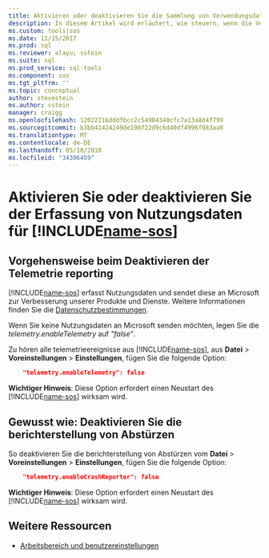 ```yaml
---
title: Aktivieren oder deaktivieren Sie die Sammlung von Verwendungsdaten und Absturzberichten für SQL-Vorgänge Studio (Vorschau) | Microsoft Docs
description: In diesem Artikel wird erläutert, wie steuern, wenn die Verwendung und Absturzberichte Daten gesammelt und an Microsoft gesendet werden.
ms.custom: tools|sos
ms.date: 11/15/2017
ms.prod: sql
ms.reviewer: alayu; sstein
ms.suite: sql
ms.prod_service: sql-tools
ms.component: sos
ms.tgt_pltfrm: ''
ms.topic: conceptual
author: stevestein
ms.author: sstein
manager: craigg
ms.openlocfilehash: 12022216dddfbcc2c54904340cfc7a13a8d4f799
ms.sourcegitcommit: b3bb41424249de198f22d9c6d40df4996f083aa6
ms.translationtype: MT
ms.contentlocale: de-DE
ms.lasthandoff: 05/18/2018
ms.locfileid: "34306459"
---
```

# <a name="enable-or-disable-usage-data-collection-for-includename-sosincludesname-sos-shortmd"></a>Aktivieren Sie oder deaktivieren Sie der Erfassung von Nutzungsdaten für [!INCLUDE[name-sos](../includes/name-sos-short.md)]

## <a name="how-to-disable-telemetry-reporting"></a>Vorgehensweise beim Deaktivieren der Telemetrie reporting

[!INCLUDE[name-sos](../includes/name-sos-short.md)] erfasst Nutzungsdaten und sendet diese an Microsoft zur Verbesserung unserer Produkte und Dienste. Weitere Informationen finden Sie die [Datenschutzbestimmungen](https://go.microsoft.com/fwlink/?LinkID=528096&clcid=0x409).

Wenn Sie keine Nutzungsdaten an Microsoft senden möchten, legen Sie die *telemetry.enableTelemetry* auf *"false"*.

Zu hören alle telemetrieereignisse aus [!INCLUDE[name-sos](../includes/name-sos-short.md)], aus **Datei** > **Voreinstellungen** > **Einstellungen**, fügen Sie die folgende Option:

```json
    "telemetry.enableTelemetry": false
```

**Wichtiger Hinweis**: Diese Option erfordert einen Neustart des [!INCLUDE[name-sos](../includes/name-sos-short.md)] wirksam wird. 

## <a name="how-to-disable-crash-reporting"></a>Gewusst wie: Deaktivieren Sie die berichterstellung von Abstürzen

So deaktivieren Sie die berichterstellung von Abstürzen vom **Datei** > **Voreinstellungen** > **Einstellungen**, fügen Sie die folgende Option:

```json
    "telemetry.enableCrashReporter": false
```

**Wichtiger Hinweis**: Diese Option erfordert einen Neustart des [!INCLUDE[name-sos](../includes/name-sos-short.md)] wirksam wird.

## <a name="additional-resources"></a>Weitere Ressourcen
- [Arbeitsbereich und benutzereinstellungen](settings.md)